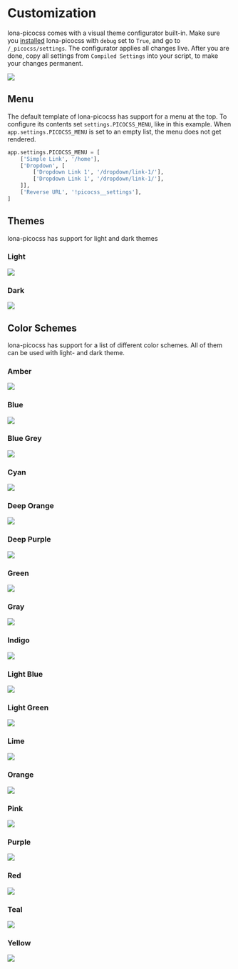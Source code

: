 # Customization

lona-picocss comes with a visual theme configurator built-in.
Make sure you [installed](./getting-started.md#getting-started) lona-picocss with `debug` set to `True`, and go to `/_picocss/settings`.
The configurator applies all changes live. After you are done, copy all settings from `Compiled Settings` into your script, to make your changes permanent.

![](../doc/screenshots/settings.png)


## Menu

The default template of lona-picocss has support for a menu at the top. To configure its contents set `settings.PICOCSS_MENU`, like in this example.
When `app.settings.PICOCSS_MENU` is set to an empty list, the menu does not get rendered.

```python
app.settings.PICOCSS_MENU = [
    ['Simple Link', '/home'],
    ['Dropdown', [
        ['Dropdown Link 1', '/dropdown/link-1/'],
        ['Dropdown Link 1', '/dropdown/link-1/'],
    ]],
    ['Reverse URL', '!picocss__settings'],
]
```


## Themes

lona-picocss has support for light and dark themes

### Light
![](../doc/screenshots/theme-light.png)

### Dark
![](../doc/screenshots/theme-dark.png)


## Color Schemes

lona-picocss has support for a list of different color schemes. All of them can be used with light- and dark theme.

### Amber
![](../doc/screenshots/color-scheme-amber.png)

### Blue
![](../doc/screenshots/color-scheme-blue.png)

### Blue Grey
![](../doc/screenshots/color-scheme-blue-grey.png)

### Cyan
![](../doc/screenshots/color-scheme-cyan.png)

### Deep Orange
![](../doc/screenshots/color-scheme-deep-orange.png)

### Deep Purple
![](../doc/screenshots/color-scheme-deep-purple.png)

### Green
![](../doc/screenshots/color-scheme-green.png)

### Gray
![](../doc/screenshots/color-scheme-gray.png)

### Indigo
![](../doc/screenshots/color-scheme-indigo.png)

### Light Blue
![](../doc/screenshots/color-scheme-light-blue.png)

### Light Green
![](../doc/screenshots/color-scheme-light-green.png)

### Lime
![](../doc/screenshots/color-scheme-lime.png)

### Orange
![](../doc/screenshots/color-scheme-orange.png)

### Pink
![](../doc/screenshots/color-scheme-pink.png)

### Purple
![](../doc/screenshots/color-scheme-purple.png)

### Red
![](../doc/screenshots/color-scheme-red.png)

### Teal
![](../doc/screenshots/color-scheme-teal.png)

### Yellow
![](../doc/screenshots/color-scheme-yellow.png)
